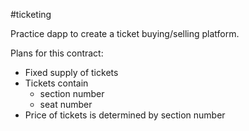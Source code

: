 #ticketing

Practice dapp to create a ticket buying/selling platform.

Plans for this contract:

- Fixed supply of tickets
- Tickets contain
    - section number
    - seat number
- Price of tickets is determined by section number